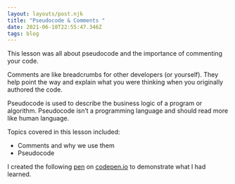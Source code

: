 ```yaml
---
layout: layouts/post.njk
title: "Pseudocode & Comments "
date: 2021-06-10T22:55:47.346Z
tags: blog
---
```

This lesson was all about pseudocode and the importance of commenting your code.

Comments are like breadcrumbs for other developers (or yourself). They help point the way and explain what you were thinking when you originally authored the code. 

Pseudocode is used to describe the business logic of a program or algorithm. Pseudocode isn’t a programming language and should read more like human language.

Topics covered in this lesson included:

* Comments and why we use them
* Pseudocode

I created the following [pen](https://codepen.io/fellowwws/pen/eYvjqGK) on [codepen.io](http://codepen.io) to demonstrate what I had learned.